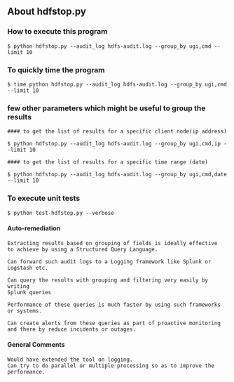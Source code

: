 
## About hdfstop.py

### How to execute this program

    $ python hdfstop.py --audit_log hdfs-audit.log --group_by ugi,cmd --limit 10

### To quickly time the program

    $ time python hdfstop.py --audit_log hdfs-audit.log --group_by ugi,cmd --limit 10

### few other parameters which might be useful to group the results

    #### to get the list of results for a specific client node(ip address)

    $ python hdfstop.py --audit_log hdfs-audit.log --group_by ugi,cmd,ip --limit 10

    #### to get the list of results for a specific time range (date)

    $ python hdfstop.py --audit_log hdfs-audit.log --group_by ugi,cmd,date --limit 10


### To execute unit tests

    $ python test-hdfstop.py --verbose


#### Auto-remediation

    Extracting results based on grouping of fields is ideally effective
    to achieve by using a Structured Query Language.

    Can forward such audit logs to a Logging framework like Splunk or Logstash etc.

    Can query the results with grouping and filtering very easily by writing
    Splunk queries

    Performance of these queries is much faster by using such frameworks or systems.

    Can create alerts from these queries as part of proactive monitoring
    and there by reduce incidents or outages.

#### General Comments

    Would have extended the tool on logging.
    Can try to do parallel or multiple processing so as to improve the performance.
